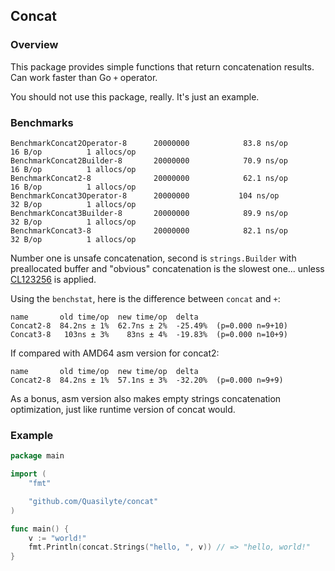## Concat

### Overview

This package provides simple functions that return concatenation results.
Can work faster than Go `+` operator.

You should not use this package, really. It's just an example.

### Benchmarks

```
BenchmarkConcat2Operator-8   	20000000	        83.8 ns/op	      16 B/op	       1 allocs/op
BenchmarkConcat2Builder-8    	20000000	        70.9 ns/op	      16 B/op	       1 allocs/op
BenchmarkConcat2-8           	20000000	        62.1 ns/op	      16 B/op	       1 allocs/op
BenchmarkConcat3Operator-8   	20000000	       104 ns/op	      32 B/op	       1 allocs/op
BenchmarkConcat3Builder-8    	20000000	        89.9 ns/op	      32 B/op	       1 allocs/op
BenchmarkConcat3-8           	20000000	        82.1 ns/op	      32 B/op	       1 allocs/op
```

Number one is unsafe concatenation, second is `strings.Builder` with preallocated
buffer and "obvious" concatenation is the slowest one... unless [CL123256](https://go-review.googlesource.com/c/go/+/123256) is applied.

Using the `benchstat`, here is the difference between `concat` and `+`:

```
name       old time/op  new time/op  delta
Concat2-8  84.2ns ± 1%  62.7ns ± 2%  -25.49%  (p=0.000 n=9+10)
Concat3-8   103ns ± 3%    83ns ± 4%  -19.83%  (p=0.000 n=10+9)
```

If compared with AMD64 asm version for concat2:

```
name       old time/op  new time/op  delta
Concat2-8  84.2ns ± 1%  57.1ns ± 3%  -32.20%  (p=0.000 n=9+9)
```

As a bonus, asm version also makes empty strings concatenation optimization,
just like runtime version of concat would.

### Example

```go
package main

import (
	"fmt"

	"github.com/Quasilyte/concat"
)

func main() {
	v := "world!"
	fmt.Println(concat.Strings("hello, ", v)) // => "hello, world!"
}
```
